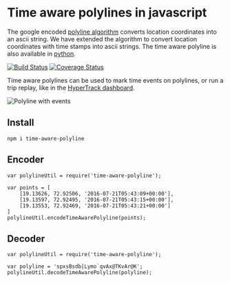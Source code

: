 # Time aware polylines in javascript
The google encoded [polyline algorithm](https://developers.google.com/maps/documentation/utilities/polylinealgorithm) converts location coordinates into an ascii string. We have extended the algorithm to convert location coordinates with time stamps into ascii strings. The time aware polyline is also available in [python](https://github.com/hypertrack/time-aware-polyline-py).

[![Build Status](https://travis-ci.org/hypertrack/time-aware-polyline-js.svg?branch=master)](https://travis-ci.org/hypertrack/time-aware-polyline-js) [![Coverage Status](https://coveralls.io/repos/github/hypertrack/time-aware-polyline-js/badge.svg?branch=master)](https://coveralls.io/github/hypertrack/time-aware-polyline-js?branch=master)

Time aware polylines can be used to mark time events on polylines, or run a trip replay, like in the [HyperTrack dashboard](https://dashboard.hypertrack.io/demo).

![Polyline with events](https://bloghypertrack.files.wordpress.com/2016/08/xa95zckcqb.gif?w=760)

## Install
```
npm i time-aware-polyline
```

## Encoder
```
var polylineUtil = require('time-aware-polyline');

var points = [
    [19.13626, 72.92506, '2016-07-21T05:43:09+00:00'],
    [19.13597, 72.92495, '2016-07-21T05:43:15+00:00'],
    [19.13553, 72.92469, '2016-07-21T05:43:21+00:00']
]
polylineUtil.encodeTimeAwarePolyline(points);
```

## Decoder

```
var polylineUtil = require('time-aware-polyline');

var polyline = 'spxsBsdb|Lymo`qvAx@TKvAr@K';
polylineUtil.decodeTimeAwarePolyline(polyline);
```
